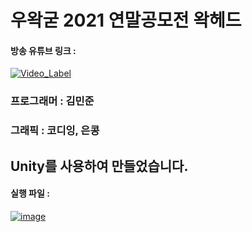 # 우왁굳 2021 연말공모전 왁헤드

#### 방송 유튜브 링크 :

[![Video_Label](http://img.youtube.com/vi/j385kRmiv5c/0.jpg)](https://youtu.be/j385kRmiv5c)


### 프로그래머 : 김민준

### 그래픽 : 코디잉, 은콩

## Unity를 사용하여 만들었습니다.

#### 실행 파일 : 
[![image](https://github.com/user-attachments/assets/ffabda81-9414-4fca-8e0c-243f31d9882e)](https://drive.google.com/file/d/1I3l9r3ME63o-apELXeLFDo98y46E6mRv/view)
